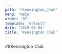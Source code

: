 ```yaml
---
path: '/kensington_club'
menu: 'main'
order: '07'
template: 'default'
date: '2019-05-04'
title: 'Kensington Club'
---
```


##Kensington Club
